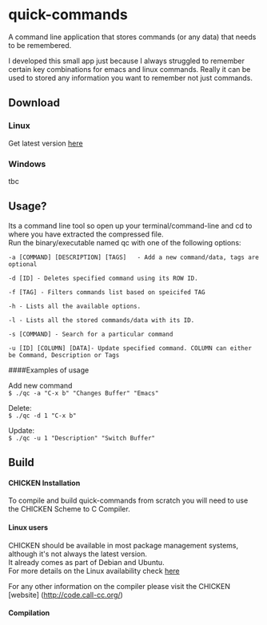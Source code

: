 # quick-commands
A command line application that stores commands (or any data) that needs to be remembered.   

I developed this small app just because I always struggled to remember certain key combinations for emacs and linux commands. Really it can be used to stored any information you want to remember not just commands.

## Download
### Linux
Get latest version [here](https://github.com/Eissek/quick-commands/releases/tag/0.9)  

### Windows
tbc

## Usage?
Its a command line tool so open up your terminal/command-line and cd to where you have extracted the compressed file.   
Run the binary/executable named qc with one of the following options:   

```
-a [COMMAND] [DESCRIPTION] [TAGS] 	- Add a new command/data, tags are optional  

-d [ID] - Deletes specified command using its ROW ID.  

-f [TAG] - Filters commands list based on speicifed TAG  

-h - Lists all the available options.  

-l - Lists all the stored commands/data with its ID.  

-s [COMMAND] - Search for a particular command   

-u [ID] [COLUMN] [DATA]- Update specified command. COLUMN can either be Command, Description or Tags  
 ```

####Examples of usage   

Add new command  
`$ ./qc -a "C-x b" "Changes Buffer" "Emacs"`   

Delete:   
`$ ./qc -d 1 "C-x b"`  

Update:  
`$ ./qc -u 1 "Description" "Switch Buffer"`    



## Build
#### CHICKEN Installation
To compile and build quick-commands from scratch you will need to use the CHICKEN Scheme to C Compiler.   
#### Linux users
CHICKEN should be available in most package management systems, although it's not always the latest version.   
It already comes as part of Debian and Ubuntu.   
For more details on the Linux availability check [here](http://wiki.call-cc.org/platforms#linux)  

For any other information on the compiler please visit the CHICKEN [website] (http://code.call-cc.org/)  

#### Compilation






